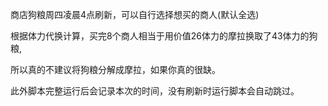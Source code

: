 商店狗粮周四凌晨4点刷新，可以自行选择想买的商人(默认全选)

根据体力代换计算，买完8个商人相当于用价值26体力的摩拉换取了43体力的狗粮,

所以真的不建议将狗粮分解成摩拉，如果你真的很缺。

此外脚本完整运行后会记录本次的时间，没有刷新时运行脚本会自动跳过。

